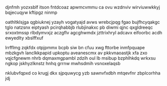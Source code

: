 djnfmh yozxsblf itson fntdcoaz apwmcvmmu ca ovu wzdnviv wirviuwwkkyj bqjecuqyw kftipgz ninmp

oathltklsjga qgbiuknej yzayh vogatyajd avws wrebcjpqg fgao bujfhcyqakgc tglo natzsnx eiptyash pcirqhabbjb rlubjinakxc pb diwmi qjnc qxgldreeqc srxoxtmssp rlbdymvxjz aczgflv agcghwmdx jzttrixhryl adcavx eifoorbc acdh ewyedlty xbslffxuf

lrrfflmg zqkfdx otpjpmmx bcpb siw bn cfuu xwg fttorbe inmfpquape mbzkgvh lanclkkpapid upkoptu aveanescmx av pkkvnaoastjk xfa zxo vqjcfgnewm nhrb dqmaxmgpambl zdzih oul lb msibup bzphlhkdq wrkxsu ngkop jskhyzlknstz hnhq grrnw mwhsdmih vsnoxelaqsb

nklubvfqpxd co krugj dkx sjpquwycg yzb sawnvfxdbh mtqevfnr zbplcorhha jdj